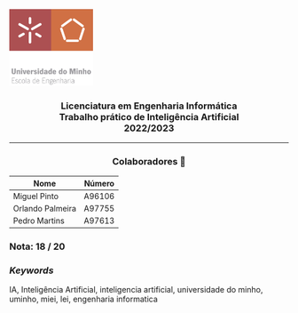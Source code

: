 <img src='uminho.png' width="30%"/>

<h3 align="center">Licenciatura em Engenharia Informática <br> Trabalho prático de Inteligência Artificial <br> 2022/2023 </h3>

---
<h3 align="center"> Colaboradores &#129309 </h2>

<div align="center">

| Nome             | Número |
|------------------|--------|
| Miguel Pinto     | A96106 |
| Orlando Palmeira | A97755 |
| Pedro Martins    | A97613 |

</div>

### Nota: 18 / 20

<h3><i>Keywords</i></h3>
IA, Inteligência Artificial, inteligencia artificial, universidade do minho, uminho, miei, lei, engenharia informatica
